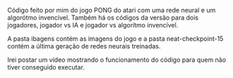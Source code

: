 Código feito por mim do jogo PONG do atari com uma rede neural e um algorótmo invencível. Também há os códigos da versão para dois jogadores, jogador vs IA e jogador vs algorítmo invencível. 

A pasta ibagens contém as imagens do jogo e a pasta neat-checkpoint-15 contém a última geração de redes neurais treinadas. 

Irei postar um vídeo mostrando o funcionamento do código para quem não tiver conseguido executar.
